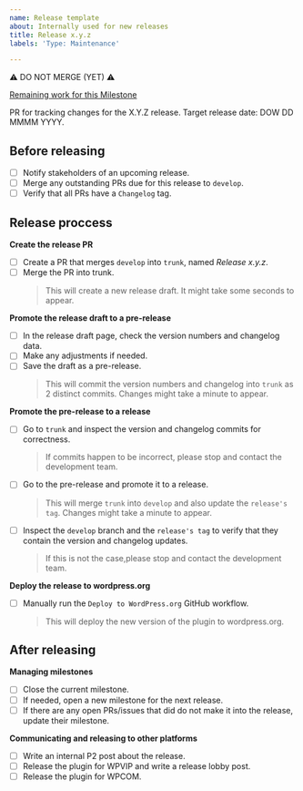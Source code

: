 ```yaml
---
name: Release template
about: Internally used for new releases
title: Release x.y.z
labels: 'Type: Maintenance'

---
```


:warning: DO NOT MERGE (YET) :warning:

[Remaining work for this Milestone](https://github.com/Parsely/wp-parsely/milestone/xx)

PR for tracking changes for the X.Y.Z release. Target release date: DOW DD MMMM YYYY.

## Before releasing

- [ ] Notify stakeholders of an upcoming release.
- [ ] Merge any outstanding PRs due for this release to `develop`.
- [ ] Verify that all PRs have a `Changelog` tag.

## Release proccess

**Create the release PR**
- [ ] Create a PR that merges `develop` into `trunk`, named _Release x.y.z_.
- [ ] Merge the PR into trunk.
  > This will create a new release draft. It might take some seconds to appear.

**Promote the release draft to a pre-release**
- [ ] In the release draft page, check the version numbers and changelog data.
- [ ] Make any adjustments if needed.
- [ ] Save the draft as a pre-release.
  > This will commit the version numbers and changelog into `trunk` as 2 distinct commits. Changes might take a minute to appear.

**Promote the pre-release to a release**
- [ ] Go to `trunk` and inspect the version and changelog commits for correctness.
  > If commits happen to be incorrect, please stop and contact the development team.
- [ ] Go to the pre-release and promote it to a release.
  > This will merge `trunk` into `develop` and also update the `release's tag`. Changes might take a minute to appear.
- [ ] Inspect the `develop` branch and the `release's tag` to verify that they contain the version and changelog updates.
  > If this is not the case,please stop and contact the development team.

**Deploy the release to wordpress.org**
- [ ] Manually run the `Deploy to WordPress.org` GitHub workflow.
  > This will deploy the new version of the plugin to wordpress.org.

## After releasing

**Managing milestones**
- [ ] Close the current milestone.
- [ ] If needed, open a new milestone for the next release.
- [ ] If there are any open PRs/issues that did do not make it into the release, update their milestone.

**Communicating and releasing to other platforms**
- [ ] Write an internal P2 post about the release.
- [ ] Release the plugin for WPVIP and write a release lobby post.
- [ ] Release the plugin for WPCOM.
